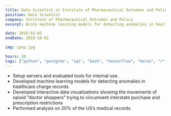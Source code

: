 ```yaml
---
title: Data Scientist at Institute of Pharmaceutical Outcomes and Policy
position: Data Scientist
company: Institute of Pharmaceutical Outcomes and Policy
excerpt: Wrote machine learning models for detecting anomalies in healthcare charge records

date: 2019-02-02
endDate: 2019-10-02

img: ipop.jpg

hours: 30
tags: ["python", "postgres", "sql", "bash", "tensorflow", "keras", "r", "rshiny", "machine-learning", "data-science"]
---
```


- Setup servers and evaluated tools for internal use.
- Developed machine learning models for detecting anomalies in healthcare charge records.
- Developed interactive data visualizations showing the movements of opioid “doctor shoppers” trying to circumvent interstate purchase and prescription restrictions
- Performed analysis on 20% of the US’s medical records.

